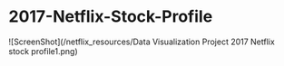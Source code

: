# 2017-Netflix-Stock-Profile

![ScreenShot](/netflix_resources/Data Visualization Project 2017 Netflix stock profile1.png)
